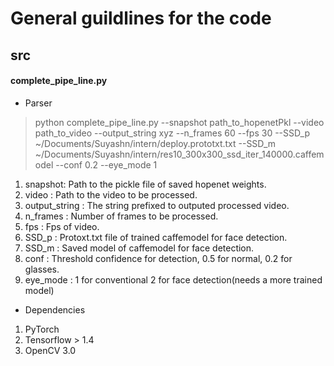 # General guildlines for the code  

## src   

#### complete_pipe_line.py   

* Parser  
> python complete_pipe_line.py --snapshot path_to_hopenetPkl --video path_to_video --output_string xyz --n_frames 60 --fps 30 --SSD_p ~/Documents/Suyashn/intern/deploy.prototxt.txt --SSD_m ~/Documents/Suyashn/intern/res10_300x300_ssd_iter_140000.caffemodel --conf 0.2 --eye_mode 1  

1. snapshot: Path to the pickle file of saved hopenet weights.   
2. video   : Path to the video to be processed.  
3. output_string : The string prefixed to outputed processed video.  
4. n_frames      : Number of frames to be processed.  
5. fps           : Fps of video.  
6. SSD_p         : Protoxt.txt file of trained caffemodel for face detection.  
7. SSD_m         : Saved model of caffemodel for face detection.  
8. conf          : Threshold confidence for detection, 0.5 for normal, 0.2 for glasses.  
9. eye_mode      : 1 for conventional 2 for face detection(needs a more trained model)  

* Dependencies  

1. PyTorch  
2. Tensorflow > 1.4  
3. OpenCV 3.0  




